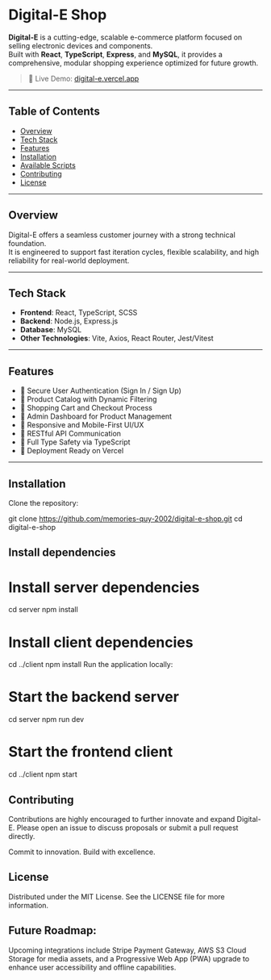 # Digital-E Shop

**Digital-E** is a cutting-edge, scalable e-commerce platform focused on selling electronic devices and components.  
Built with **React**, **TypeScript**, **Express**, and **MySQL**, it provides a comprehensive, modular shopping experience optimized for future growth.

> 🚀 Live Demo: [digital-e.vercel.app](https://digital-e.vercel.app)

---

## Table of Contents
- [Overview](#overview)
- [Tech Stack](#tech-stack)
- [Features](#features)
- [Installation](#installation)
- [Available Scripts](#available-scripts)
- [Contributing](#contributing)
- [License](#license)

---

## Overview

Digital-E offers a seamless customer journey with a strong technical foundation.  
It is engineered to support fast iteration cycles, flexible scalability, and high reliability for real-world deployment.

---

## Tech Stack

- **Frontend**: React, TypeScript, SCSS
- **Backend**: Node.js, Express.js
- **Database**: MySQL
- **Other Technologies**: Vite, Axios, React Router, Jest/Vitest

---

## Features

- 🔹 Secure User Authentication (Sign In / Sign Up)
- 🔹 Product Catalog with Dynamic Filtering
- 🔹 Shopping Cart and Checkout Process
- 🔹 Admin Dashboard for Product Management
- 🔹 Responsive and Mobile-First UI/UX
- 🔹 RESTful API Communication
- 🔹 Full Type Safety via TypeScript
- 🔹 Deployment Ready on Vercel

---

## Installation

Clone the repository:

git clone https://github.com/memories-quy-2002/digital-e-shop.git
cd digital-e-shop

## Install dependencies

# Install server dependencies
cd server
npm install

# Install client dependencies
cd ../client
npm install
Run the application locally:

# Start the backend server
cd server
npm run dev

# Start the frontend client
cd ../client
npm start

## Contributing
Contributions are highly encouraged to further innovate and expand Digital-E.
Please open an issue to discuss proposals or submit a pull request directly.

Commit to innovation. Build with excellence.

## License
Distributed under the MIT License.
See the LICENSE file for more information.

## Future Roadmap:
Upcoming integrations include Stripe Payment Gateway, AWS S3 Cloud Storage for media assets, and a Progressive Web App (PWA) upgrade to enhance user accessibility and offline capabilities.